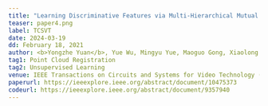 ```yaml
---
title: "Learning Discriminative Features via Multi-Hierarchical Mutual Information for Unsupervised Point Cloud Registration" 
teaser: paper4.png
label: TCSVT
date: 2024-03-19
dd: February 18, 2021
author: <b>Yongzhe Yuan</b>, Yue Wu, Mingyu Yue, Maoguo Gong, Xiaolong Fan, Wenping Ma, Qiguang Miao
tag1: Point Cloud Registration
tag2: Unsupervised Learning
venue: IEEE Transactions on Circuits and Systems for Video Technology (SCI Q1 TOP)
paperurl: https://ieeexplore.ieee.org/abstract/document/10475373
codeurl: https://ieeexplore.ieee.org/abstract/document/9357940
---
```

